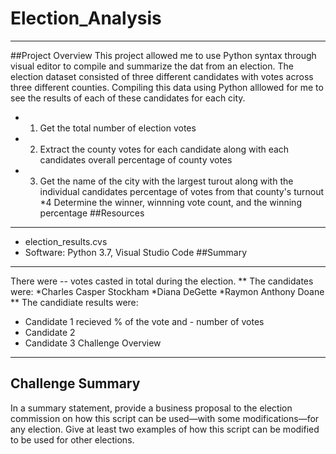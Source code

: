 # Election_Analysis
---
##Project Overview
This project allowed me to use Python syntax through visual editor to compile and summarize the dat from an election. The election dataset consisted of three different candidates with votes across three different counties. Compiling this data using Python alllowed for me to see the results of each of these candidates for each city. 
* 1. Get the total number of election votes 
* 2. Extract the county votes for each candidate along with each candidates overall percentage of county votes
* 3. Get the name of the city with the largest turout along with the individual candidates percentage of votes from that county's turnout
*4 Determine the winner, winnning vote count, and the winning percentage
##Resources
---
* election_results.cvs
* Software: Python 3.7, Visual Studio Code 
##Summary
---
There were -- votes casted in total during the election.
** The candidates were:
  *Charles Casper Stockham
  *Diana DeGette
  *Raymon Anthony Doane
** The candidiate results were:
  * Candidate 1 recieved  % of the vote and - number of votes
  * Candidate 2
  * Candidate 3
Challenge Overview
---
Challenge Summary
---
In a summary statement, provide a business proposal to the election commission on how this script can be used—with some modifications—for any election. Give at least two examples of how this script can be modified to be used for other elections.
